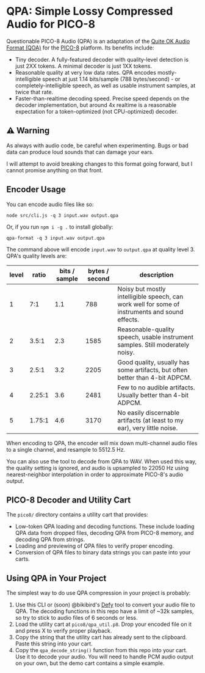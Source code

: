 # QPA: Simple Lossy Compressed Audio for PICO-8

Questionable PICO-8 Audio (QPA) is an adaptation of the [Quite OK Audio Format (QOA)](https://qoaformat.org/) for the
[PICO-8](https://www.lexaloffle.com/pico-8.php) platform. Its benefits include:

- Tiny decoder. A fully-featured decoder with quality-level detection is just 2XX tokens. A minimal decoder is just 1XX tokens.
- Reasonable quality at very low data rates. QPA encodes mostly-intelligible speech at just 1.14 bits/sample (788 bytes/second) - or completely-intelligible speech, as well as usable instrument samples, at twice that rate.
- Faster-than-realtime decoding speed. Precise speed depends on the decoder implementation, but around 4x realtime is a reasonable expectation for a token-optimized (not CPU-optimized) decoder.

## ⚠️ Warning

As always with audio code, be careful when experimenting. Bugs or bad data can produce loud sounds that can damage your
ears.

I will attempt to avoid breaking changes to this format going forward, but I cannot promise anything on that front.

## Encoder Usage

You can encode audio files like so:

```
node src/cli.js -q 3 input.wav output.qpa
```

Or, if you run `npm i -g .` to install globally:

```
qpa-format -q 3 input.wav output.qpa
```

The command above will encode `input.wav` to `output.qpa` at quality level 3. QPA's quality levels are:

|level|ratio|bits / sample|bytes / second|description|
|------|-----------------|---------------|----------------|-----------|
|1|7:1|1.1|788|Noisy but mostly intelligible speech, can work well for some of instruments and sound effects.|
|2|3.5:1|2.3|1585|Reasonable-quality speech, usable instrument samples. Still moderately noisy.|
|3|2.5:1|3.2|2205|Good quality, usually has some artifacts, but often better than 4-bit ADPCM.|
|4|2.25:1|3.6|2481|Few to no audible artifacts. Usually better than 4-bit ADPCM.|
|5|1.75:1|4.6|3170|No easily discernable artifacts (at least to my ear), very little noise.|

When encoding to QPA, the encoder will mix down multi-channel audio files to a single channel, and resample to 5512.5 Hz.

You can also use the tool to decode from QPA to WAV. When used this way, the quality setting is ignored, and audio is
upsampled to 22050 Hz using nearest-neighbor interpolation in order to approximate PICO-8's audio output.

## PICO-8 Decoder and Utility Cart

The `pico8/` directory contains a utility cart that provides:

- Low-token QPA loading and decoding functions. These include loading QPA data from dropped files, decoding QPA from
  PICO-8 memory, and decoding QPA from strings.
- Loading and previewing of QPA files to verify proper encoding.
- Conversion of QPA files to binary data strings you can paste into your carts.

## Using QPA in Your Project

The simplest way to do use QPA compression in your project is probably:

1. Use this CLI or (soon) @bikibird's [Defy](https://bikibird.github.io/defy) tool to convert your audio file to QPA.
   The decoding functions in this repo have a limit of ~32k samples, so try to stick to audio files of 6 seconds or
   less.
2. Load the utility cart at `pico8/qpa_util.p8`. Drop your encoded file on it and press X to verify proper playback.
3. Copy the string that the utility cart has already sent to the clipboard. Paste this string into your cart.
4. Copy the `qpa_decode_string()` function from this repo into your cart. Use it to decode your audio. You will need to
   handle PCM audio output on your own, but the demo cart contains a simple example.
